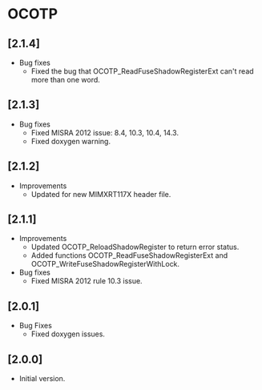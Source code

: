 # OCOTP

## [2.1.4]

- Bug fixes
  - Fixed the bug that OCOTP_ReadFuseShadowRegisterExt can't read more than one word.

## [2.1.3]

- Bug fixes
  - Fixed MISRA 2012 issue: 8.4, 10.3, 10.4, 14.3.
  - Fixed doxygen warning.

## [2.1.2]

- Improvements
  - Updated for new MIMXRT117X header file.

## [2.1.1]

- Improvements
  - Updated OCOTP_ReloadShadowRegister to return error status.
  - Added functions OCOTP_ReadFuseShadowRegisterExt and OCOTP_WriteFuseShadowRegisterWithLock.
- Bug fixes
  - Fixed MISRA 2012 rule 10.3 issue.

## [2.0.1]

- Bug Fixes
  - Fixed doxygen issues.

## [2.0.0]

- Initial version.

